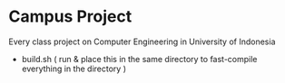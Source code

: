 # Campus Project
Every class project on Computer Engineering in University of Indonesia

- build.sh ( run & place this in the same directory to fast-compile everything in the directory )
